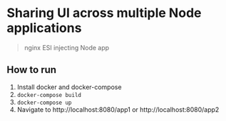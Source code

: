 # Sharing UI across multiple Node applications

> nginx ESI injecting Node app

## How to run

1. Install docker and docker-compose
2. `docker-compose build`
3. `docker-compose up`
4. Navigate to http://localhost:8080/app1 or http://localhost:8080/app2
